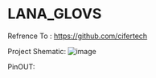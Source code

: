 # LANA_GLOVS
Refrence To : https://github.com/cifertech




Project Shematic: 
![image](https://user-images.githubusercontent.com/72344723/219376735-0fac9375-37c0-443b-8b8a-1a65670df4c0.png)






PinOUT:
